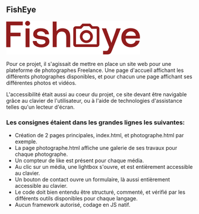 ## FishEye

![Logo Fisheye](svg/logo.svg)

Pour ce projet, il s'agissait de mettre en place un site web pour une plateforme de photographes Freelance.
Une page d'accueil affichant les différents photographes disponibles, et pour chacun une page affichant
ses différentes photos et vidéos. 

L'accessibilité était aussi au coeur du projet, ce site devant être navigable grâce au clavier de
l'utilisateur, ou à l'aide de technologies d'assistance telles qu'un lecteur d'écran.


### Les consignes étaient dans les grandes lignes les suivantes:

- Création de 2 pages principales, index.html, et photographe.html par exemple.
- La page photographe.html affiche une galerie de ses travaux pour chaque photographe.
- Un compteur de like est présent pour chaque média.
- Au clic sur un média, une lightbox s'ouvre, et est entièrement accessible au clavier.
- Un bouton de contact ouvre un formulaire, là aussi entièrement accessible au clavier.
- Le code doit bien entendu être structuré, commenté, et vérifié par les différents outils
  disponibles pour chaque langage.
- Aucun framework autorisé, codage en JS natif.


